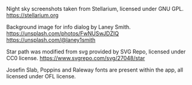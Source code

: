 Night sky screenshots taken from Stellarium, licensed under GNU GPL.
https://stellarium.org

Background image for info dialog by Laney Smith.
https://unsplash.com/photos/FwNUSwJDZIQ
https://unsplash.com/@laney1smith

Star path was modified from svg provided by SVG Repo, licensed under CC0 license.
https://www.svgrepo.com/svg/27048/star

Josefin Slab, Poppins and Raleway fonts are present within the app, all licensed under OFL license.